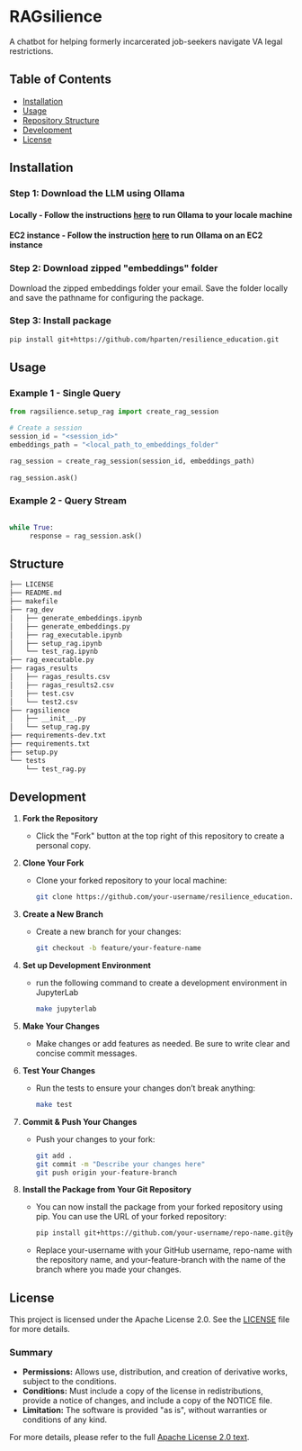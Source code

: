 # RAGsilience
A chatbot for helping formerly incarcerated job-seekers navigate VA legal restrictions.

## Table of Contents
- [Installation](#installation)
- [Usage](#usage)
- [Repository Structure](#structure)
- [Development](#development)
- [License](#license)

## Installation

### Step 1: Download the LLM using Ollama

#### Locally - Follow the instructions [here](https://ollama.com/) to run Ollama to your locale machine 

#### EC2 instance - Follow the instruction [here](https://www.allenyan.ca/blog/2024-03-02-how-to-deploy-ollama-server-on-amazon-ec2-with-gpu-in-10-min-zh) to run Ollama on an EC2 instance

### Step 2: Download zipped "embeddings" folder

Download the zipped embeddings folder your email. Save the folder locally and save the pathname for configuring the package.

### Step 3: Install package

```bash
pip install git+https://github.com/hparten/resilience_education.git
```

## Usage

### Example 1 - Single Query

```python
from ragsilience.setup_rag import create_rag_session

# Create a session
session_id = "<session_id>"
embeddings_path = "<local_path_to_embeddings_folder"

rag_session = create_rag_session(session_id, embeddings_path)
     
rag_session.ask()
```

### Example 2 - Query Stream
```python

while True:
     response = rag_session.ask()

```

## Structure

```bash
├── LICENSE
├── README.md
├── makefile
├── rag_dev
│   ├── generate_embeddings.ipynb
│   ├── generate_embeddings.py
│   ├── rag_executable.ipynb
│   ├── setup_rag.ipynb
│   └── test_rag.ipynb
├── rag_executable.py
├── ragas_results
│   ├── ragas_results.csv
│   ├── ragas_results2.csv
│   ├── test.csv
│   └── test2.csv
├── ragsilience
│   ├── __init__.py
│   └── setup_rag.py
├── requirements-dev.txt
├── requirements.txt
├── setup.py
└── tests
    └── test_rag.py
```

## Development

1. **Fork the Repository**
   - Click the "Fork" button at the top right of this repository to create a personal copy.

2. **Clone Your Fork**
   - Clone your forked repository to your local machine:
     ```bash
     git clone https://github.com/your-username/resilience_education.git
     ```

3. **Create a New Branch**
   - Create a new branch for your changes:
     ```bash
     git checkout -b feature/your-feature-name
     ```
4. **Set up Development Environment**
   - run the following command to create a development environment in JupyterLab
     ```bash
     make jupyterlab
     ```

4. **Make Your Changes**
   - Make changes or add features as needed. Be sure to write clear and concise commit messages.

5. **Test Your Changes**
   - Run the tests to ensure your changes don’t break anything:
     ```bash
     make test
     ```

6. **Commit & Push Your Changes**
   - Push your changes to your fork:
     ```bash
     git add .
     git commit -m "Describe your changes here"
     git push origin your-feature-branch
     ```
7. **Install the Package from Your Git Repository**
   - You can now install the package from your forked repository using pip. You can use the URL of your forked repository:
     ```bash
     pip install git+https://github.com/your-username/repo-name.git@your-feature-branch
     ```
   - Replace your-username with your GitHub username, repo-name with the repository name, and your-feature-branch with the name of the branch where you made your changes.

  ## License

This project is licensed under the Apache License 2.0. See the [LICENSE](LICENSE) file for more details.

### Summary

- **Permissions:** Allows use, distribution, and creation of derivative works, subject to the conditions.
- **Conditions:** Must include a copy of the license in redistributions, provide a notice of changes, and include a copy of the NOTICE file.
- **Limitation:** The software is provided "as is", without warranties or conditions of any kind.

For more details, please refer to the full [Apache License 2.0 text](https://www.apache.org/licenses/LICENSE-2.0).


